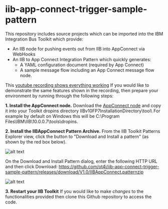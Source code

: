 # iib-app-connect-trigger-sample-pattern

This repository includes source projects which can be imported into the IBM Integration Bus Toolkit which provide:
* An IIB node for pushing events out from IIB into AppConnect via WebHooks
* An IIB to App Connect Integration Pattern which quickly generates:
	* A YAML configuration document (required by App Connect)
	* A sample message flow including an App Connect message flow node.

This [youtube recording shows everything working](https://www.youtube.com/watch?v=StwPbOiFKzk) If you would like to demonstrate the same features shown in the recording, then prepare your environment by running through the following steps:

**1. Install the AppConnect node.**
Download the [AppConnect node](https://github.com/ot4i/iib-app-connect-trigger-sample-pattern/releases/download/V1.0/AppConnect_1.0.0.201612210011.jar) and copy it into your Toolkit dropins directory IIBv10FP7InstallationDirectory\tool\ For example by default on Windows this will be C:\Program Files\IBM\IIB\10.0.0.7\tools\dropins.

**2. Install the IIBAppConnect Pattern Archive.**
From the IIB Toolkit Patterns Explorer view, click the button to "Download and Install a pattern" (as shown by the red box below).

![alt text](https://github.com/ot4i/iib-app-connect-trigger-sample-pattern/InstallPatternZip1.png "Download and Install a pattern in the IIB Toolkit")

On the Download and Install Pattern dialog, enter the following HTTP URL and then click Download:
https://github.com/ot4i/iib-app-connect-trigger-sample-pattern/releases/download/V1.0/IIBAppConnect.patternzip

![alt text](https://github.com/ot4i/iib-app-connect-trigger-sample-pattern/InstallPatternZip2.png "Download and Install pattern dialog in the IIB Toolkit")

**3. Restart your IIB Toolkit**
If you would like to make *changes* to the functionalities provided then clone this Github repository to access the code.
